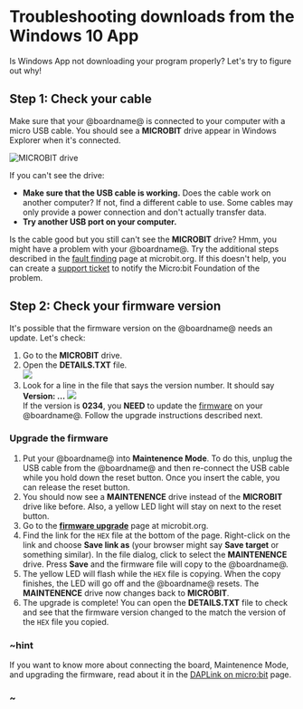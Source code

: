 # Troubleshooting downloads from the Windows 10 App

Is Windows App not downloading your program properly? Let's try to figure out why!

## Step 1: Check your cable

Make sure that your @boardname@ is connected to your computer with a micro USB cable. You should see a **MICROBIT** drive appear in Windows Explorer when it's connected. 

![MICROBIT drive](/static/mb/device/windows-microbit-drive.png)

If you can't see the drive:

* **Make sure that the USB cable is working.** Does the cable work on another computer? If not, find a different cable to use. Some cables may only provide a power connection and don't actually transfer data.
* **Try another USB port on your computer.**

Is the cable good but you still can't see the **MICROBIT** drive? Hmm, you might have a problem with your @boardname@. Try the additional steps described in the [fault finding](https://support.microbit.org/support/solutions/articles/19000024000-fault-finding-with-a-micro-bit) page at microbit.org. If this doesn't help, you can create a [support ticket](https://support.microbit.org/support/tickets/new) to notify the Micro:bit Foundation of the problem.

## Step 2: Check your firmware version

It's possible that the firmware version on the @boardname@ needs an update. Let's check:

1. Go to the **MICROBIT** drive.
2. Open the **DETAILS.TXT** file.<br/>
![](/static/mb/device/mb-drive-contents.jpg)<br/>
3. Look for a line in the file that says the version number. It should say **Version: \.\.\.**
![](/static/mb/device/details-txt.jpg)<br/>
If the version is **0234**, you **NEED** to update the [firmware](/device/firmware) on your @boardname@. Follow the upgrade instructions described next.

### Upgrade the firmware

1. Put your @boardname@ into **Maintenence Mode**. To do this, unplug the USB cable from the @boardname@ and then re-connect the USB cable while you hold down the reset button. Once you insert the cable, you can release the reset button.
2. You should now see a **MAINTENENCE** drive instead of the **MICROBIT** drive like before. Also, a yellow LED light will stay on next to the reset button.
3. Go to the **[firmware upgrade](https://support.microbit.org/support/solutions/articles/19000019131-how-to-upgrade-the-firmware-on-the-micro-bit)** page at microbit.org.
4. Find the link for the `HEX` file at the bottom of the page. Right-click on the link and choose **Save link as** (your browser might say **Save target** or something similar). In the file dialog, click to select the **MAINTENENCE** drive. Press **Save** and the firmware file will copy to the @boardname@.
5. The yellow LED will flash while the `HEX` file is copying. When the copy finishes, the LED will go off and the @boardname@ resets. The **MAINTENENCE** drive now changes back to **MICROBIT**.
6. The upgrade is complete! You can open the **DETAILS.TXT** file to check and see that the firmware version changed to the match the version of the `HEX` file you copied.

### ~hint
If you want to know more about connecting the board, Maintenence Mode, and upgrading the firmware, read about it in the [DAPLink on micro:bit](https://www.mbed.com/en/platform/hardware/prototyping-production/daplink/daplink-on-kl26z/) page.
### ~